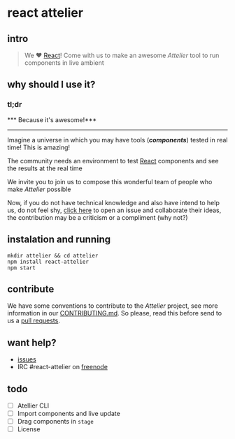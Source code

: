 # react attelier
## intro
> We :heart: [React](https://facebook.github.io/react/)!
Come with us to make an awesome *Attelier* tool to run components in live ambient

## why should I use it?
### **tl;dr**
*** Because it's awesome!***

---

Imagine a universe in which you may have tools (***components***) tested in real time! This is amazing!


The community needs an environment to test [React](https://facebook.github.io/react) components and see the results at the real time

We invite you to join us to  compose this wonderful team of people who make *Attelier* possible

Now, if you do not have technical knowledge and also have intend to help us, do not feel shy, [click here](https://github.com/scup/Atellier/issues) to open an issue and collaborate their ideas, the contribution may be a criticism or a compliment (why not?)

## instalation and running
```shell
mkdir attelier && cd attelier
npm install react-attelier
npm start
```

## contribute
We have some conventions to contribute to the *Attelier* project, see more information in our [CONTRIBUTING.md](CONTRIBUTING.md). So please, read this before send to us a [pull requests](https://github.com/scup/Atellier/pulls).

## want help?
- [issues](https://github.com/scup/Atellier/issues)
- IRC #react-attelier on [freenode](https://freenode.net/)

## todo
- [ ] Atellier CLI
- [ ] Import components and live update
- [ ] Drag components in `stage`
- [ ] License
